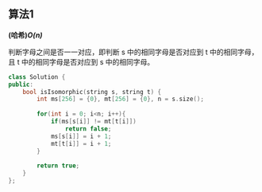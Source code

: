 ## 算法1

**(哈希)*O(n)***

判断字母之间是否一一对应，即判断 s 中的相同字母是否对应到 t 中的相同字母，且 t 中的相同字母是否对应到 s 中的相同字母。

```CPP
class Solution {
public:
    bool isIsomorphic(string s, string t) {
        int ms[256] = {0}, mt[256] = {0}, n = s.size();
        
        for(int i = 0; i<n; i++){
            if(ms[s[i]] != mt[t[i]])
                return false;
            ms[s[i]] = i + 1;
            mt[t[i]] = i + 1;
        }
        
        return true;
    }
};
```